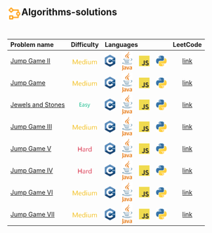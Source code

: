 ## <div align="left"><img src="https://github.com/AnasImloul/Leetcode-Solutions/blob/main/icons/algo.svg" width="32px" align="left"/>Algorithms-solutions</div>
<br>

| Problem name | Difficulty | Languages | LeetCode |
|:-------------|:----------:|:----------|:--------:|
|[Jump Game II](./Jump%20Game%20II)|<img src="https://github.com/AnasImloul/Leetcode-Solutions/blob/main/icons/medium.svg" height="12px" align="center"/>|<a href="./Jump%20Game%20II/Jump%20Game%20II.cpp"><img src="https://github.com/AnasImloul/Leetcode-Solutions/blob/main/icons/c%2B%2B.svg" width="24px" align="center"/></a>&nbsp;&nbsp;&nbsp;&nbsp;<a href="./Jump%20Game%20II/Jump%20Game%20II.java"><img src="https://github.com/AnasImloul/Leetcode-Solutions/blob/main/icons/java.svg" width="24px" align="center"/></a>&nbsp;&nbsp;&nbsp;&nbsp;<a href="./Jump%20Game%20II/Jump%20Game%20II.js"><img src="https://github.com/AnasImloul/Leetcode-Solutions/blob/main/icons/javascript.svg" width="24px" align="center"/></a>&nbsp;&nbsp;&nbsp;&nbsp;<a href="./Jump%20Game%20II/Jump%20Game%20II.txt"><img src="https://github.com/AnasImloul/Leetcode-Solutions/blob/main/icons/python.svg" width="24px" align="center"/></a>|[link](https://www.leetcode.com/problems/jump-game-ii)|
|[Jump Game](./Jump%20Game)|<img src="https://github.com/AnasImloul/Leetcode-Solutions/blob/main/icons/medium.svg" height="12px" align="center"/>|<a href="./Jump%20Game/Jump%20Game.cpp"><img src="https://github.com/AnasImloul/Leetcode-Solutions/blob/main/icons/c%2B%2B.svg" width="24px" align="center"/></a>&nbsp;&nbsp;&nbsp;&nbsp;<a href="./Jump%20Game/Jump%20Game.java"><img src="https://github.com/AnasImloul/Leetcode-Solutions/blob/main/icons/java.svg" width="24px" align="center"/></a>&nbsp;&nbsp;&nbsp;&nbsp;<a href="./Jump%20Game/Jump%20Game.js"><img src="https://github.com/AnasImloul/Leetcode-Solutions/blob/main/icons/javascript.svg" width="24px" align="center"/></a>&nbsp;&nbsp;&nbsp;&nbsp;<a href="./Jump%20Game/Jump%20Game.txt"><img src="https://github.com/AnasImloul/Leetcode-Solutions/blob/main/icons/python.svg" width="24px" align="center"/></a>|[link](https://www.leetcode.com/problems/jump-game)|
|[Jewels and Stones](./Jewels%20and%20Stones)|<img src="https://github.com/AnasImloul/Leetcode-Solutions/blob/main/icons/easy.svg" height="12px" align="center"/>|<a href="./Jewels%20and%20Stones/Jewels%20and%20Stones.cpp"><img src="https://github.com/AnasImloul/Leetcode-Solutions/blob/main/icons/c%2B%2B.svg" width="24px" align="center"/></a>&nbsp;&nbsp;&nbsp;&nbsp;<a href="./Jewels%20and%20Stones/Jewels%20and%20Stones.java"><img src="https://github.com/AnasImloul/Leetcode-Solutions/blob/main/icons/java.svg" width="24px" align="center"/></a>&nbsp;&nbsp;&nbsp;&nbsp;<a href="./Jewels%20and%20Stones/Jewels%20and%20Stones.js"><img src="https://github.com/AnasImloul/Leetcode-Solutions/blob/main/icons/javascript.svg" width="24px" align="center"/></a>&nbsp;&nbsp;&nbsp;&nbsp;<a href="./Jewels%20and%20Stones/Jewels%20and%20Stones.txt"><img src="https://github.com/AnasImloul/Leetcode-Solutions/blob/main/icons/python.svg" width="24px" align="center"/></a>|[link](https://www.leetcode.com/problems/jewels-and-stones)|
|[Jump Game III](./Jump%20Game%20III)|<img src="https://github.com/AnasImloul/Leetcode-Solutions/blob/main/icons/medium.svg" height="12px" align="center"/>|<a href="./Jump%20Game%20III/Jump%20Game%20III.cpp"><img src="https://github.com/AnasImloul/Leetcode-Solutions/blob/main/icons/c%2B%2B.svg" width="24px" align="center"/></a>&nbsp;&nbsp;&nbsp;&nbsp;<a href="./Jump%20Game%20III/Jump%20Game%20III.java"><img src="https://github.com/AnasImloul/Leetcode-Solutions/blob/main/icons/java.svg" width="24px" align="center"/></a>&nbsp;&nbsp;&nbsp;&nbsp;<a href="./Jump%20Game%20III/Jump%20Game%20III.js"><img src="https://github.com/AnasImloul/Leetcode-Solutions/blob/main/icons/javascript.svg" width="24px" align="center"/></a>&nbsp;&nbsp;&nbsp;&nbsp;<a href="./Jump%20Game%20III/Jump%20Game%20III.txt"><img src="https://github.com/AnasImloul/Leetcode-Solutions/blob/main/icons/python.svg" width="24px" align="center"/></a>|[link](https://www.leetcode.com/problems/jump-game-iii)|
|[Jump Game V](./Jump%20Game%20V)|<img src="https://github.com/AnasImloul/Leetcode-Solutions/blob/main/icons/hard.svg" height="12px" align="center"/>|<a href="./Jump%20Game%20V/Jump%20Game%20V.cpp"><img src="https://github.com/AnasImloul/Leetcode-Solutions/blob/main/icons/c%2B%2B.svg" width="24px" align="center"/></a>&nbsp;&nbsp;&nbsp;&nbsp;<a href="./Jump%20Game%20V/Jump%20Game%20V.java"><img src="https://github.com/AnasImloul/Leetcode-Solutions/blob/main/icons/java.svg" width="24px" align="center"/></a>&nbsp;&nbsp;&nbsp;&nbsp;<a href="./Jump%20Game%20V/Jump%20Game%20V.js"><img src="https://github.com/AnasImloul/Leetcode-Solutions/blob/main/icons/javascript.svg" width="24px" align="center"/></a>&nbsp;&nbsp;&nbsp;&nbsp;<a href="./Jump%20Game%20V/Jump%20Game%20V.txt"><img src="https://github.com/AnasImloul/Leetcode-Solutions/blob/main/icons/python.svg" width="24px" align="center"/></a>|[link](https://www.leetcode.com/problems/jump-game-v)|
|[Jump Game IV](./Jump%20Game%20IV)|<img src="https://github.com/AnasImloul/Leetcode-Solutions/blob/main/icons/hard.svg" height="12px" align="center"/>|<a href="./Jump%20Game%20IV/Jump%20Game%20IV.cpp"><img src="https://github.com/AnasImloul/Leetcode-Solutions/blob/main/icons/c%2B%2B.svg" width="24px" align="center"/></a>&nbsp;&nbsp;&nbsp;&nbsp;<a href="./Jump%20Game%20IV/Jump%20Game%20IV.java"><img src="https://github.com/AnasImloul/Leetcode-Solutions/blob/main/icons/java.svg" width="24px" align="center"/></a>&nbsp;&nbsp;&nbsp;&nbsp;<a href="./Jump%20Game%20IV/Jump%20Game%20IV.js"><img src="https://github.com/AnasImloul/Leetcode-Solutions/blob/main/icons/javascript.svg" width="24px" align="center"/></a>&nbsp;&nbsp;&nbsp;&nbsp;<a href="./Jump%20Game%20IV/Jump%20Game%20IV.txt"><img src="https://github.com/AnasImloul/Leetcode-Solutions/blob/main/icons/python.svg" width="24px" align="center"/></a>|[link](https://www.leetcode.com/problems/jump-game-iv)|
|[Jump Game VI](./Jump%20Game%20VI)|<img src="https://github.com/AnasImloul/Leetcode-Solutions/blob/main/icons/medium.svg" height="12px" align="center"/>|<a href="./Jump%20Game%20VI/Jump%20Game%20VI.cpp"><img src="https://github.com/AnasImloul/Leetcode-Solutions/blob/main/icons/c%2B%2B.svg" width="24px" align="center"/></a>&nbsp;&nbsp;&nbsp;&nbsp;<a href="./Jump%20Game%20VI/Jump%20Game%20VI.java"><img src="https://github.com/AnasImloul/Leetcode-Solutions/blob/main/icons/java.svg" width="24px" align="center"/></a>&nbsp;&nbsp;&nbsp;&nbsp;<a href="./Jump%20Game%20VI/Jump%20Game%20VI.js"><img src="https://github.com/AnasImloul/Leetcode-Solutions/blob/main/icons/javascript.svg" width="24px" align="center"/></a>&nbsp;&nbsp;&nbsp;&nbsp;<a href="./Jump%20Game%20VI/Jump%20Game%20VI.txt"><img src="https://github.com/AnasImloul/Leetcode-Solutions/blob/main/icons/python.svg" width="24px" align="center"/></a>|[link](https://www.leetcode.com/problems/jump-game-vi)|
|[Jump Game VII](./Jump%20Game%20VII)|<img src="https://github.com/AnasImloul/Leetcode-Solutions/blob/main/icons/medium.svg" height="12px" align="center"/>|<a href="./Jump%20Game%20VII/Jump%20Game%20VII.cpp"><img src="https://github.com/AnasImloul/Leetcode-Solutions/blob/main/icons/c%2B%2B.svg" width="24px" align="center"/></a>&nbsp;&nbsp;&nbsp;&nbsp;<a href="./Jump%20Game%20VII/Jump%20Game%20VII.java"><img src="https://github.com/AnasImloul/Leetcode-Solutions/blob/main/icons/java.svg" width="24px" align="center"/></a>&nbsp;&nbsp;&nbsp;&nbsp;<a href="./Jump%20Game%20VII/Jump%20Game%20VII.js"><img src="https://github.com/AnasImloul/Leetcode-Solutions/blob/main/icons/javascript.svg" width="24px" align="center"/></a>&nbsp;&nbsp;&nbsp;&nbsp;<a href="./Jump%20Game%20VII/Jump%20Game%20VII.txt"><img src="https://github.com/AnasImloul/Leetcode-Solutions/blob/main/icons/python.svg" width="24px" align="center"/></a>|[link](https://www.leetcode.com/problems/jump-game-vii)|